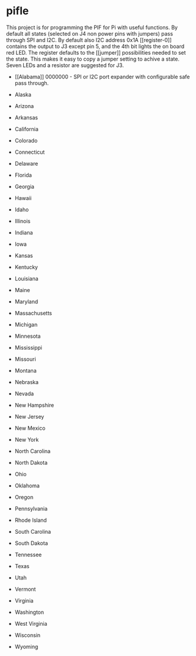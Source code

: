 pifle
=====
This project is for programming the PIF for Pi with useful functions. By default all states (selected on J4 non power pins with jumpers) pass through SPI and I2C. By default also I2C address 0x1A [[register-0]] contains the output to J3 except pin 5, and the 4th bit lights the on board red LED. The register defaults to the [[jumper]] possibilities needed to set the state. This makes it easy to copy a jumper setting to achive a state. Seven LEDs and a resistor are suggested for J3.

  * [[Alabama]] 0000000 - SPI or I2C port expander with configurable safe pass through.
  * Alaska
  * Arizona
  * Arkansas
  * California

  * Colorado
  * Connecticut
  * Delaware
  * Florida
  * Georgia

  * Hawaii
  * Idaho
  * Illinois
  * Indiana
  * Iowa

  * Kansas
  * Kentucky
  * Louisiana
  * Maine
  * Maryland

  * Massachusetts
  * Michigan
  * Minnesota
  * Mississippi
  * Missouri

  * Montana
  * Nebraska
  * Nevada
  * New Hampshire
  * New Jersey

  * New Mexico
  * New York
  * North Carolina
  * North Dakota
  * Ohio

  * Oklahoma
  * Oregon
  * Pennsylvania
  * Rhode Island
  * South Carolina

  * South Dakota
  * Tennessee
  * Texas
  * Utah
  * Vermont

  * Virginia
  * Washington
  * West Virginia
  * Wisconsin
  * Wyoming
